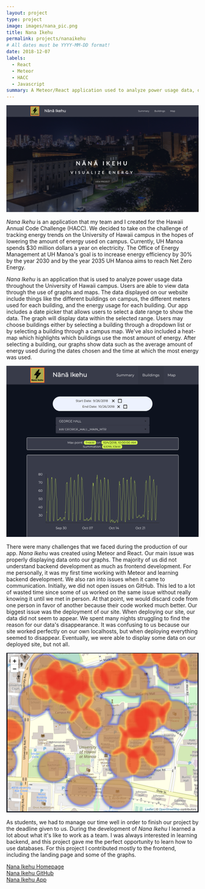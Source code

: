 ```yaml
---
layout: project
type: project
image: images/nana_pic.png
title: Nana Ikehu
permalink: projects/nanaikehu
# All dates must be YYYY-MM-DD format!
date: 2018-12-07
labels:
  - React
  - Meteor
  - HACC
  - Javascript
summary: A Meteor/React application used to analyze power usage data, designed for the University of Hawaii at Manoa as part of the Hawaii Annual Code Challenge 2018
---
```



<div class="ui image">
  <img class="ui image" src="../images/nana_landing.png">
</div>


*Nana Ikehu* is an application that my team and I created for the Hawaii Annual Code Challenge (HACC).  We decided to take on the challenge of tracking energy trends on the University of Hawaii campus in the hopes of lowering the amount of energy used on campus.  Currently, UH Manoa spends $30 million dollars a year on electricity.  The Office of Energy Management at UH Manoa's goal is to increase energy efficiency by 30% by the year 2030 and by the year 2035 UH Manoa aims to reach Net Zero Energy.  

*Nana Ikehu* is an application that is used to analyze power usage data throughout the University of Hawaii campus.  Users are able to view data through the use of graphs and maps.  The data displayed on our website include things like the different buildings on campus, the different meters used for each building, and the energy usage for each building.  Our app includes a date picker that allows users to select a date range to show the data.  The graph will display data within the selected range.  Users may choose buildings either by selecting a building through a dropdown list or by selecting a building through a campus map.  We've also included a heat-map which highlights which buildings use the most amount of energy.  After selecting a building, our graphs show data such as the average amount of energy used during the dates chosen and the time at which the most energy was used.


<div class="ui image">
  <img class="ui image" src="../images/nana_graph.png">
</div>


There were many challenges that we faced during the production of our app.  *Nana Ikehu* was created using Meteor and React.  Our main issue was properly displaying data onto our graphs.  The majority of us did not understand backend development as much as frontend development.  For me personally, it was my first time working with Meteor and learning backend development.  We also ran into issues when it came to communication.  Initially, we did not open issues on GitHub.  This led to a lot of wasted time since some of us worked on the same issue without really knowing it until we met in person.  At that point, we would discard code from one person in favor of another because their code worked much better.  Our biggest issue was the deployment of our site.  When deploying our site, our data did not seem to appear.  We spent many nights struggling to find the reason for our data's disappearance.  It was confusing to us because our site worked perfectly on our own localhosts, but when deploying everything seemed to disappear.  Eventually, we were able to display some data on our deployed site, but not all.


<div class="ui image">
  <img class="ui image" src="../images/nana_heatmap.png">
</div>


As students, we had to manage our time well in order to finish our project by the deadline given to us.  During the development of *Nana Ikehu* I learned a lot about what it's like to work as a team.  I was always interested in learning backend, and this project gave me the perfect opportunity to learn how to use databases.  For this project I contributed mostly to the frontend, including the landing page and some of the graphs.  

[Nana Ikehu Homepage](https://nanaikehu.github.io/)         
[Nana Ikehu GitHub](https://github.com/nanaikehu/Nana-Ikehu)        
[Nana Ikehu App](http://nanaikehu1.meteorapp.com/#/)  
